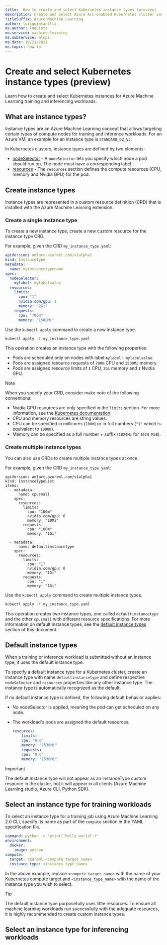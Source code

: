 ```yaml
---
title:  How to create and select Kubernetes instance types (preview)
description: Create and select Azure Arc-enabled Kubernetes cluster instance types for training and inferencing workloads in Azure Machine Learning.
titleSuffix: Azure Machine Learning
author: luisquintanilla
ms.author: luquinta
ms.service: machine-learning
ms.subservice: mlops
ms.date: 10/21/2021
ms.topic: how-to
---
```


# Create and select Kubernetes instance types (preview)

Learn how to create and select Kubernetes instances for Azure Machine Learning training and inferencing workloads.

## What are instance types?

Instance types are an Azure Machine Learning concept that allows targeting certain types of compute nodes for training and inference workloads.  For an Azure VM, an example for an instance type is `STANDARD_D2_V3`.

In Kubernetes clusters, instance types are defined by two elements:

* [nodeSelector](https://kubernetes.io/docs/concepts/scheduling-eviction/assign-pod-node/#nodeselector) - A `nodeSelector` lets you specify which node a pod should run on.  The node must have a corresponding label.
* [resources](https://kubernetes.io/docs/concepts/configuration/manage-resources-containers/) - The `resources` section defines the compute resources (CPU, memory and Nvidia GPU) for the pod.

## Create instance types

Instance types are represented in a custom resource definition (CRD) that is installed with the Azure Machine Learning extension.  

### Create a single instance type

To create a new instance type, create a new custom resource for the instance type CRD.  

For example, given the CRD `my_instance_type.yaml`:

```yaml
apiVersion: amlarc.azureml.com/v1alpha1
kind: InstanceType
metadata:
  name: myinstancetypename
spec:
  nodeSelector:
    mylabel: mylabelvalue
  resources:
    limits:
      cpu: "1"
      nvidia.com/gpu: 1
      memory: "2Gi"
    requests:
      cpu: "700m"
      memory: "1500Mi"
```

Use the `kubectl apply` command to create a new instance type.

```bash
kubectl apply -f my_instance_type.yaml
```

This operation creates an instance type with the following properties:

- Pods are scheduled only on nodes with label `mylabel: mylabelvalue`.
- Pods are assigned resource requests of `700m` CPU and `1500Mi` memory. 
- Pods are assigned resource limits of `1` CPU, `2Gi` memory and `1` Nvidia GPU.

> [!NOTE]
> When you specify your CRD, consider make note of the following conventions:
> - Nvidia GPU resources are only specified in the `limits` section.  For more information, see the [Kubernetes documentation](https://kubernetes.io/docs/tasks/manage-gpus/scheduling-gpus/#using-device-plugins).
> - CPU and memory resources are string values.
> - CPU can be specified in millicores (`100m`) or in full numbers (`"1"` which is equivalent to `1000m`).
> - Memory can be specified as a full number + suffix (`1024Mi` for `1024 MiB`).

### Create multiple instance types

You can also use CRDs to create multiple instance types at once.

For example, given the CRD `my_instance_type.yaml`:

```
apiVersion: amlarc.azureml.com/v1alpha1
kind: InstanceTypeList
items:
  - metadata:
      name: cpusmall
    spec:
      resources:
        limits:
          cpu: "100m"
          nvidia.com/gpu: 0
          memory: "10Mi"
        requests:
          cpu: "100m"
          memory: "1Gi"

  - metadata:
      name: defaultinstancetype
    spec:
      resources:
        limits:
          cpu: "1"
          nvidia.com/gpu: 0
          memory: "1Gi"
        requests:
          cpu: "1"
          memory: "1Gi" 
```

Use the `kubectl apply` command to create multiple instance types.

```bash
kubectl apply -f my_instance_type.yaml
``` 

This operation creates two instance types, one called `defaultinstancetype` and the other `cpusmall` with different resource specifications. For more information on default instance types, see the [default instance types](#default-instance-types) section of this document.

## Default instance types

When a training or inference workload is submitted without an instance type, it uses the default instance type.  

To specify a default instance type for a Kubernetes cluster, create an instance type with name `defaultinstancetype` and define respective `nodeSelector` and `resources` properties like any other instance type.  The instance type is automatically recognized as the default.

If no default instance type is defined, the following default behavior applies:

* No nodeSelector is applied, meaning the pod can get scheduled on any node.
* The workload's pods are assigned the default resources:

    ```yaml
    resources:
        limits:
        cpu: "0.6"
        memory: "1536Mi"
        requests:
        cpu: "0.6"
        memory: "1536Mi"
    ```

> [!IMPORTANT]
> The default instance type will not appear as an InstanceType custom resource in the cluster, but it will appear in all clients (Azure Machine Learning studio, Azure CLI, Python SDK).

## Select an instance type for training workloads

To select an instance type for a training job using Azure Machine Learning 2.0 CLI, specify its name as part of the `compute` section in the YAML specification file.  

```yaml
command: python -c "print('Hello world!')"
environment:
  docker:
    image: python
compute:
  target: azureml:<compute_target_name>
  instance_type: <instance_type_name>
```

In the above example, replace `<compute_target_name>` with the name of your Kubernetes compute target and `<instance_type_name>` with the name of the instance type you wish to select.

> [!TIP]
> The default instance type purposefully uses little resources. To ensure all machine learning workloads run successfully with the adequate resources, it is highly recommended to create custom instance types.

## Select an instance type for inferencing workloads

<!-- TODO -->